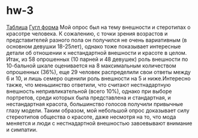 # hw-3
[Таблица](https://docs.google.com/spreadsheets/d/1SIt-lbQdCII-_ZrRCh9DG34QznM0epn4BUJzaFkjy_A/edit#gid=1015568732&fvid=1783898666)
[Гугл форма](https://goo.gl/forms/cDgHYBzzUxgS6Ef03)
Мой опрос был на тему внешности и стеротипах о красотре человека. К сожалению, с точки зрения возрастов и представителей разного пола он получился не очень вариативным (в основном девушки 18-25лет), однако тоже показывает интересные детали об отношении к нестандартной внешности и красоте в целом. Итак, из 58 опрошенных (10 парней и 48 девушек) роль внешности по 10-бальной шкале оценивается на 8 максимальным количеством опрошенных (36%), еще 29 человек распределили свои ответы между 6 и 10, и лишь семеро оценили роль внешности на 5 и ниже.Интересно также, что меньшинство ответили, что считают нестнадартную внешность непривликательной (всего 10%), однако при выборе портретов, среди которых была представлена и стандартная, и нестандартная красота, большинство голосов получили привычные глазу модели.
Таким образом, мой небольшой опрос доказывает силу стереотипов общества о красоте, даже несмотря на то, что мода меняется и люди с нестнадартной внешностью завоевывают внимание и симпатии.
